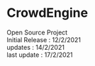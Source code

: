 # CrowdEngine
Open Source Project     
Initial Release : 12/2/2021    
updates : 14/2/2021  
last update : 17/2/2021  

